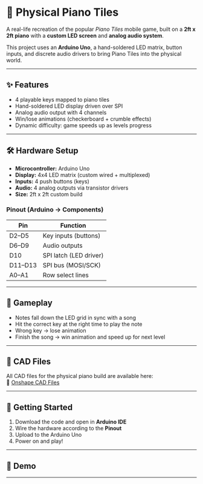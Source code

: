 # 🎹 Physical Piano Tiles

A real-life recreation of the popular *Piano Tiles* mobile game, built on a **2ft x 2ft piano** with a **custom LED screen** and **analog audio system**.  

This project uses an **Arduino Uno**, a hand-soldered LED matrix, button inputs, and discrete audio drivers to bring Piano Tiles into the physical world.  

---

## ✨ Features
- 4 playable keys mapped to piano tiles  
- Hand-soldered LED display driven over SPI  
- Analog audio output with 4 channels  
- Win/lose animations (checkerboard + crumble effects)  
- Dynamic difficulty: game speeds up as levels progress   

---

## 🛠️ Hardware Setup
- **Microcontroller:** Arduino Uno  
- **Display:** 4x4 LED matrix (custom wired + multiplexed)  
- **Inputs:** 4 push buttons (keys)  
- **Audio:** 4 analog outputs via transistor drivers  
- **Size:** 2ft x 2ft custom build  

### Pinout (Arduino → Components)
| Pin   | Function          |
|-------|------------------|
| D2–D5 | Key inputs (buttons) |
| D6–D9 | Audio outputs     |
| D10   | SPI latch (LED driver) |
| D11–D13 | SPI bus (MOSI/SCK) |
| A0–A1 | Row select lines  |

---

## 🎵 Gameplay
- Notes fall down the LED grid in sync with a song  
- Hit the correct key at the right time to play the note  
- Wrong key → lose animation  
- Finish the song → win animation and speed up for next level  

---

## 📂 CAD Files
All CAD files for the physical piano build are available here:  
🔗 [Onshape CAD Files](https://cad.onshape.com/documents/6f750370d802f45d631022e7/w/77947f8f69402a572d0c1280/e/21f73c9ca73a5f59ce34e73c)

---

## 🚀 Getting Started
1. Download the code and open in **Arduino IDE**  
2. Wire the hardware according to the **Pinout**  
3. Upload to the Arduino Uno  
4. Power on and play!  

---

## 🎨 Demo
  

---
